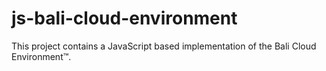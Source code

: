 # js-bali-cloud-environment
This project contains a JavaScript based implementation of the Bali Cloud Environment™.
